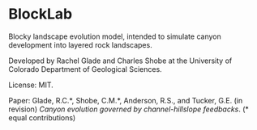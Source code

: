 # BlockLab
Blocky landscape evolution model, intended to simulate canyon development into layered rock landscapes.

Developed by Rachel Glade and Charles Shobe at the University of Colorado Department of Geological Sciences.

License: MIT.

Paper: Glade, R.C.\*, Shobe, C.M.\*, Anderson, R.S., and Tucker, G.E. (in revision) _Canyon evolution governed by channel-hillslope feedbacks_. (\* equal contributions)
